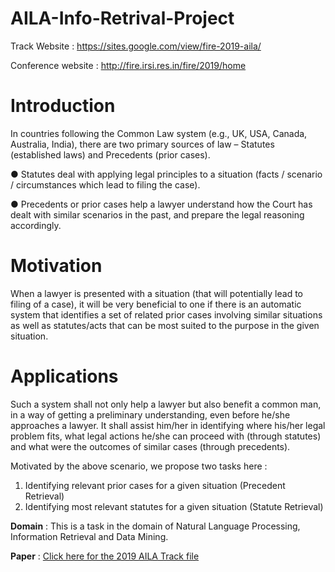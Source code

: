 # AILA-Info-Retrival-Project
Track Website : https://sites.google.com/view/fire-2019-aila/

Conference website : http://fire.irsi.res.in/fire/2019/home

# Introduction
In countries following the Common Law system (e.g., UK, USA, Canada, Australia, India), there are two primary sources of law – Statutes (established laws) and Precedents (prior cases).

● Statutes deal with applying legal principles to a situation (facts / scenario / circumstances which lead to filing the case).

● Precedents or prior cases help a lawyer understand how the Court has dealt with similar scenarios in the past, and prepare the legal reasoning accordingly.

# Motivation
When a lawyer is presented with a situation (that will potentially lead to filing of a case), it will be very beneficial to one if there is an automatic system that identifies a set of related prior cases involving similar situations as well as statutes/acts that can be most suited to the purpose in the given situation.

# Applications
Such a system shall not only help a lawyer but also benefit a common man, in a way of getting a preliminary understanding, even before he/she approaches a lawyer. It shall assist him/her in identifying where his/her legal problem fits, what legal actions he/she can proceed with (through statutes) and what were the outcomes of similar cases (through precedents).

Motivated by the above scenario, we propose two tasks here :
1. Identifying relevant prior cases for a given situation (Precedent Retrieval)
2. Identifying most relevant statutes for a given situation (Statute Retrieval)

**Domain** : This is a task in the domain of Natural Language Processing, Information Retrieval and Data Mining.

**Paper** : [Click here for the 2019 AILA Track file](https://ceur-ws.org/Vol-2517/T1-1.pdf) 


